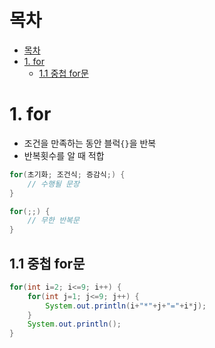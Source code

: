 # 목차
- [목차](#목차)
- [1. for](#1-for)
  - [1.1 중첩 for문](#11-중첩-for문)


# 1. for
- 조건을 만족하는 동안 블럭`{}`을 반복
- 반복횟수를 알 때 적합

```java
for(초기화; 조건식; 증감식;) {
    // 수행될 문장
}

for(;;) {
    // 무한 반복문
}
```

## 1.1 중첩 for문

```java
for(int i=2; i<=9; i++) {
    for(int j=1; j<=9; j++) {
        System.out.println(i+"*"+j+"="+i*j);
    }
    System.out.println();
} 
```